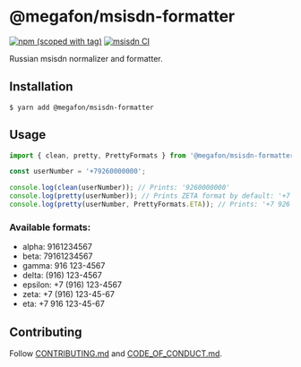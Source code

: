# @megafon/msisdn-formatter

[![npm (scoped with tag)](https://img.shields.io/npm/v/@megafon/msisdn-formatter/latest?label=%40megafon%2Fmsisdn-formatter)](https://www.npmjs.com/package/@megafon/msisdn-formatter/v/latest) 
[![msisdn CI](https://github.com/MegafonWebLab/msisdn-formatter/actions/workflows/release.yaml/badge.svg)](https://github.com/MegafonWebLab/msisdn-formatter/actions/workflows/release.yaml)

Russian msisdn normalizer and formatter.

## Installation

```
$ yarn add @megafon/msisdn-formatter
```

## Usage

```typescript
import { clean, pretty, PrettyFormats } from '@megafon/msisdn-formatter';

const userNumber = '+79260000000';

console.log(clean(userNumber)); // Prints: '9260000000'
console.log(pretty(userNumber)); // Prints ZETA format by default: '+7 (926) 000-00-00'
console.log(pretty(userNumber, PrettyFormats.ETA)); // Prints: '+7 926 000-00-00'
```

### Available formats:

* alpha: 9161234567
* beta: 79161234567
* gamma: 916 123-4567
* delta: (916) 123-4567
* epsilon: +7 (916) 123-4567
* zeta: +7 (916) 123-45-67
* eta: +7 916 123-45-67

## Contributing

Follow [CONTRIBUTING.md](CONTRIBUTING.md) and [CODE_OF_CONDUCT.md](CODE_OF_CONDUCT.md).
